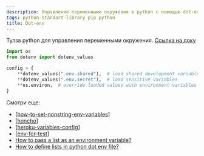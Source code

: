 ```yaml
---
description: Управление переменными окружения в python с помощью dot-env
tags: python-standart-library pip python
title: Dot-env
---
```

Тулза python для управления переменными окружения. [Ссылка на доку](https://saurabh-kumar.com/python-dotenv/)

```python
import os
from dotenv import dotenv_values

config = {
    **dotenv_values(".env.shared"),  # load shared development variables
    **dotenv_values(".env.secret"),  # load sensitive variables
    **os.environ,  # override loaded values with environment variables
}
```

Смотри еще:

- [[how-to-set-nonstring-env-variables]]
- [[honcho]]
- [[heroku-variables-config]]
- [[env-for-test]]
- [How to pass a list as an environment variable?](https://stackoverflow.com/questions/31352317/how-to-pass-a-list-as-an-environment-variable)
- [How to define lists in python dot env file?](https://stackoverflow.com/questions/65969601/how-to-define-lists-in-python-dot-env-file)

[//begin]: # "Autogenerated link references for markdown compatibility"
[how-to-set-nonstring-env-variables]: how-to-set-nonstring-env-variables "How set nonstring env variables"
[honcho]: honcho "Honcho"
[heroku-variables-config]: heroku-variables-config "Heroku variables config"
[env-for-test]: env-for-test "Env variables for tests"
[//end]: # "Autogenerated link references"